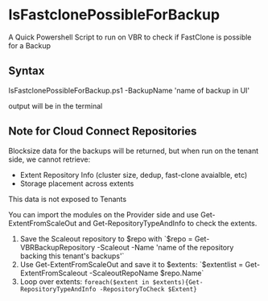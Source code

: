 # IsFastclonePossibleForBackup

A Quick Powershell Script to run on VBR to check if FastClone is possible for a Backup


## Syntax

IsFastclonePossibleForBackup.ps1 -BackupName 'name of backup in UI'

output will be in the terminal

## Note for Cloud Connect Repositories

Blocksize data for the backups will be returned, but when run on the tenant side, we cannot retrieve:

- Extent Repository Info (cluster size, dedup, fast-clone avaialble, etc)
- Storage placement across extents

This data is not exposed to Tenants

You can import the modules on the Provider side and use Get-ExtentFromScaleOut and Get-RepositoryTypeAndInfo to check the extents.

1. Save the Scaleout repository to $repo with `$repo = Get-VBRBackupRepository -Scaleout -Name 'name of the repository backing this tenant's backups'`
2. Use Get-ExtentFromScaleOut and save it to $extents: `$extentlist = Get-ExtentFromScaleout -ScaleoutRepoName $repo.Name`
3. Loop over extents:  `foreach($extent in $extents){Get-RepositoryTypeAndInfo -RepositoryToCheck $Extent}`

